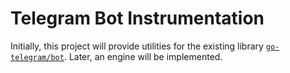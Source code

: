 # Telegram Bot Instrumentation

Initially, this project will provide utilities for the existing library [`go-telegram/bot`](https://github.com/go-telegram/bot). Later, an engine will be implemented.
